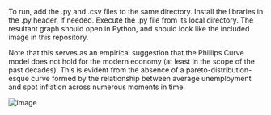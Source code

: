 To run, add the .py and .csv files to the same directory.
Install the libraries in the .py header, if needed.
Execute the .py file from its local directory.
The resultant graph should open in Python, and should look like the included image in this repository.

Note that this serves as an empirical suggestion that the Phillips Curve model does not hold for the modern economy (at least in the scope of the past decades).  This is evident from the absence of a pareto-distribution-esque curve formed by the relationship between average unemployment and spot inflation across numerous moments in time.

![image](https://github.com/user-attachments/assets/d3e183cf-7a3f-498f-9a89-86a39c799a93)
